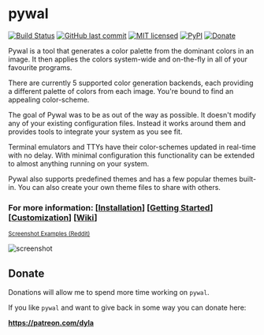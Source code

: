 # pywal

[![Build Status](https://travis-ci.org/dylanaraps/pywal.svg?branch=master)](https://travis-ci.org/dylanaraps/pywal)
[![GitHub last commit](https://img.shields.io/github/last-commit/google/skia.svg)](https://github.com/dylanaraps/pywal)
[![MIT licensed](https://img.shields.io/badge/license-MIT-blue.svg)](./LICENSE.md)
[![PyPI](https://img.shields.io/pypi/v/pywal.svg)](https://pypi.python.org/pypi/pywal/)
[![Donate](https://img.shields.io/badge/donate-patreon-yellow.svg)](https://www.patreon.com/dyla)

Pywal is a tool that generates a color palette from the dominant colors in an image. It then applies the colors system-wide and on-the-fly in all of your favourite programs.

There are currently 5 supported color generation backends, each providing a different palette of colors from each image. You're bound to find an appealing color-scheme.

The goal of Pywal was to be as out of the way as possible. It doesn't modify any of your existing configuration files. Instead it works around them and provides tools to integrate your system as you see fit.

Terminal emulators and TTYs have their color-schemes updated in real-time with no delay. With minimal configuration this functionality can be extended to almost anything running on your system.

Pywal also supports predefined themes and has a few popular themes built-in. You can also create your own theme files to share with others.

### For more information: \[[Installation](https://github.com/dylanaraps/pywal/wiki/Installation)\] \[[Getting Started](https://github.com/dylanaraps/pywal/wiki/Getting-Started)\] \[[Customization](https://github.com/dylanaraps/pywal/wiki/Customization)\] \[[Wiki](https://github.com/dylanaraps/pywal/wiki)\]


<sub>[Screenshot Examples (Reddit)](https://www.reddit.com/r/unixporn/search?q=wal&restrict_sr=on&sort=relevance&t=all)</sub>

![screenshot](https://i.imgur.com/aVcTPka.jpg)


## Donate

Donations will allow me to spend more time working on `pywal`.

If you like `pywal` and want to give back in some way you can donate here:

**https://patreon.com/dyla**

